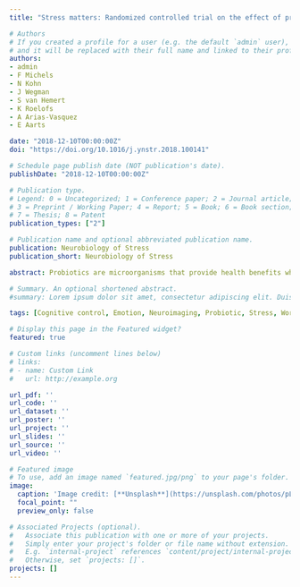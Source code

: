 ```yaml
---
title: "Stress matters: Randomized controlled trial on the effect of probiotics on neurocognition"

# Authors
# If you created a profile for a user (e.g. the default `admin` user), write the username (folder name) here 
# and it will be replaced with their full name and linked to their profile.
authors:
- admin
- F Michels
- N Kohn
- J Wegman
- S van Hemert
- K Roelofs
- A Arias-Vasquez
- E Aarts

date: "2018-12-10T00:00:00Z"
doi: "https://doi.org/10.1016/j.ynstr.2018.100141"

# Schedule page publish date (NOT publication's date).
publishDate: "2018-12-10T00:00:00Z"

# Publication type.
# Legend: 0 = Uncategorized; 1 = Conference paper; 2 = Journal article;
# 3 = Preprint / Working Paper; 4 = Report; 5 = Book; 6 = Book section;
# 7 = Thesis; 8 = Patent
publication_types: ["2"]

# Publication name and optional abbreviated publication name.
publication: Neurobiology of Stress
publication_short: Neurobiology of Stress

abstract: Probiotics are microorganisms that provide health benefits when consumed. In animals, probiotics reverse gut microbiome-related alterations in depression-like symptoms, in cognition, and in hormonal stress response. However, in humans, a causal understanding of the gut-brain link in emotion and cognition is lacking. Additionally, whether the effects of probiotics on neurocognition are visible only in presence of stress, remains unclear. We investigated the effects of a multispecies probiotic (Ecologic®Barrier) on specific neurocognitive measures of emotion reactivity, emotion regulation, and cognitive control using fMRI. Critically, we also tested whether probiotics can buffer against the detrimental effects of acute stress on working memory. In a double blind, randomized, placebo-controlled, between-subjects intervention study, 58 healthy participants were tested once before and once after a 28-day intervention. Without stress induction, probiotics did not affect brain, behavioral, or related self-report measures. However, relative to placebo, the probiotics group did show a significant stress-related increase in working memory performance after supplementation. This change was associated with intervention-related neural changes in frontal cortex during cognitive control exclusively in the probiotics group. Overall, our results show neurocognitive effects of a multispecies probiotic in healthy women only under challenging situations, buffering against the detrimental effects of stress on cognition.

# Summary. An optional shortened abstract.
#summary: Lorem ipsum dolor sit amet, consectetur adipiscing elit. Duis posuere tellus ac convallis placerat. Proin tincidunt magna sed ex sollicitudin condimentum.

tags: [Cognitive control, Emotion, Neuroimaging, Probiotic, Stress, Working memory]

# Display this page in the Featured widget?
featured: true

# Custom links (uncomment lines below)
# links:
# - name: Custom Link
#   url: http://example.org

url_pdf: ''
url_code: ''
url_dataset: ''
url_poster: ''
url_project: ''
url_slides: ''
url_source: ''
url_video: ''

# Featured image
# To use, add an image named `featured.jpg/png` to your page's folder. 
image:
  caption: 'Image credit: [**Unsplash**](https://unsplash.com/photos/pLCdAaMFLTE)'
  focal_point: ""
  preview_only: false

# Associated Projects (optional).
#   Associate this publication with one or more of your projects.
#   Simply enter your project's folder or file name without extension.
#   E.g. `internal-project` references `content/project/internal-project/index.md`.
#   Otherwise, set `projects: []`.
projects: []
---
```

